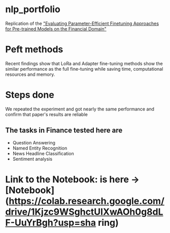 # nlp_portfolio

Replication of the ["Evaluating Parameter-Efficient Finetuning Approaches for Pre-trained Models on the Financial Domain"](https://aclanthology.org/2023.findings-emnlp.1035/)

# Peft methods
Recent findings show that LoRa and Adapter fine-tuning methods show the similar performance as the full fine-tuning while saving time, computational resources and memory.

# Steps done
We repeated the experiment and got nearly the same performance and confirm that paper's results are reliable

## The tasks in Finance tested here are
- Question Answering
- Named Entity Recognition
- News Headline Classification
- Sentiment analysis

# Link to the Notebook: is here -> [Notebook](https://colab.research.google.com/drive/1Kjzc9WSghctUIXwAOh0g8dLF-UuYrBgh?usp=sha ring)